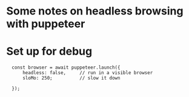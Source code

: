 # Some notes on headless browsing with puppeteer

# Set up for debug

```
  const browser = await puppeteer.launch({
      headless: false,     // run in a visible browser
      sloMo: 250;          // slow it down

  });
```
